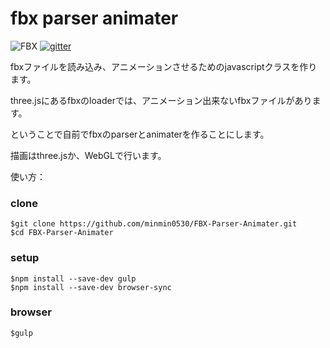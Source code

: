 # fbx parser animater

<img src="http://continue-jump.com/FPA.png" alt="FBX" title="FBX">
<a href="https://gitter.im/FBX-Parser-Animater/Lobby?source=orgpage">
<img src="http://continue-jump.com/gitter1.png" alt="gitter" title="gitter">
</a>

fbxファイルを読み込み、アニメーションさせるためのjavascriptクラスを作ります。

three.jsにあるfbxのloaderでは、アニメーション出来ないfbxファイルがあります。

ということで自前でfbxのparserとanimaterを作ることにします。

描画はthree.jsか、WebGLで行います。

使い方：

### clone
```
$git clone https://github.com/minmin0530/FBX-Parser-Animater.git
$cd FBX-Parser-Animater
```
### setup
```
$npm install --save-dev gulp
$npm install --save-dev browser-sync 
```
### browser
```
$gulp
```
